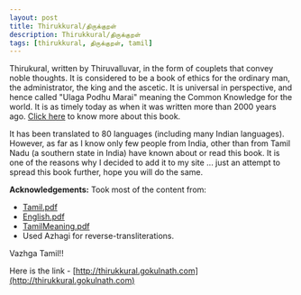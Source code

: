 ```yaml
---
layout: post
title: Thirukkural/திருக்குறள் 
description: Thirukkural/திருக்குறள் 
tags: [thirukkural, திருக்குறள், tamil]
---
```


Thirukural, written by Thiruvalluvar, in the form of couplets that convey noble thoughts. It is considered to be a book of ethics for the ordinary man, the administrator, the king and the ascetic. It is universal in perspective, and hence called "Ulaga Podhu Marai" meaning the Common Knowledge for the world. It is as timely today as when it was written more than 2000 years ago. [Click here](https://en.wikipedia.org/wiki/Tirukku%E1%B9%9Ba%E1%B8%B7) to know more about this book.

It has been translated to 80 languages (including many Indian languages).  However, as far as I know only few people from India, other than from Tamil Nadu (a southern state in India) have known about or read this book. It is one of the reasons why I decided to add it to my site ... just an attempt to spread this book further, hope you will do the same.

**Acknowledgements:**
Took most of the content from: 
* <a href="{{site.baseurl}}/assets/files/thirukkural/Tamil.pdf">Tamil.pdf</a>
* <a href="{{site.baseurl}}/assets/files/thirukkural/English.pdf">English.pdf</a>
* <a href="{{site.baseurl}}/assets/files/thirukkural/TamilMeaning.pdf">TamilMeaning.pdf</a>
* Used Azhagi for reverse-transliterations. 

Vazhga Tamil!!

Here is the link - [http://thirukkural.gokulnath.com](http://thirukkural.gokulnath.com)